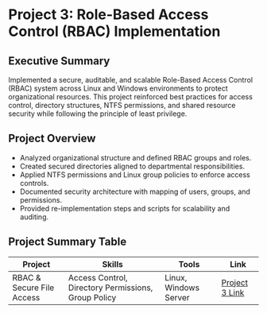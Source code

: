 # Project 3: Role-Based Access Control (RBAC) Implementation

## Executive Summary
Implemented a secure, auditable, and scalable Role-Based Access Control (RBAC) system across Linux and Windows environments to protect organizational resources. This project reinforced best practices for access control, directory structures, NTFS permissions, and shared resource security while following the principle of least privilege.

## Project Overview
- Analyzed organizational structure and defined RBAC groups and roles.
- Created secured directories aligned to departmental responsibilities.
- Applied NTFS permissions and Linux group policies to enforce access controls.
- Documented security architecture with mapping of users, groups, and permissions.
- Provided re-implementation steps and scripts for scalability and auditing.

## Project Summary Table
| Project                     | Skills                                     | Tools                 | Link                |
|------------------------------|--------------------------------------------|------------------------|----------------------|
| RBAC & Secure File Access    | Access Control, Directory Permissions, Group Policy | Linux, Windows Server  | [Project 3 Link](#)  |
